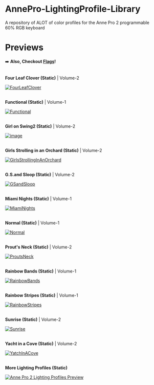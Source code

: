 # AnnePro-LightingProfile-Library
A repository of ALOT of color profiles for the Anne Pro 2 programmable 60% RGB keyboard

# Previews

:arrow_right: __Also, Checkout [Flags](https://github.com/luisegarduno/AnnePro-LightingProfile-Library/blob/main/Flags/README.md)!__
<br/><br/>

__Four Leaf Clover (Static)__ | Volume-2

<!-- Original: https://github.com/sikicode/anne-pro2-lighting/blob/master/Four%20Leaf%20Clover.json -->
[![FourLeafClover](https://user-images.githubusercontent.com/30121656/167228382-e4b7fbe5-54ff-4e70-bb17-9b4565ef42a8.png)](https://github.com/luisegarduno/AnnePro-LightingProfile-Library/blob/main/Volume-2/Four%20Leaf%20Clover.json)
<br/><br/>

__Functional (Static)__ | Volume-1

<!-- Original:  https://github.com/stickus/Anne-Pro-2-Color-Profiles/blob/master/Functional.json -->
[![Functional](https://user-images.githubusercontent.com/30121656/167227662-af797863-0643-48f7-8c74-df7b24bef07e.png)](https://github.com/luisegarduno/AnnePro-LightingProfile-Library/blob/main/Volume-1/Functional.json)
<br/><br/>

__Girl on Swing2 (Static)__ | Volume-2

<!-- Original:  https://github.com/sikicode/anne-pro2-lighting/blob/master/Girl%20on%20Swing2.json -->
[![image](https://user-images.githubusercontent.com/30121656/167228355-249fe272-baea-4792-b30e-1dd1eff76a23.png)](https://github.com/luisegarduno/AnnePro-LightingProfile-Library/blob/main/Volume-2/Girl%20on%20Swing2.json)
<br/><br/>

__Girls Strolling in an Orchard (Static)__ | Volume-2

<!-- Original:  https://github.com/sikicode/anne-pro2-lighting/blob/master/Girls%20Strolling%20in%20Orchard.json -->
[![GirlsStrollingInAnOrchard](https://user-images.githubusercontent.com/30121656/167228374-f93ece04-b23a-4bf6-94ae-47c529a5ca74.png)](https://github.com/luisegarduno/AnnePro-LightingProfile-Library/blob/main/Volume-2/Girls%20Strolling%20in%20Orchard.json)
<br/><br/>

__G.S.and Sloop (Static)__ | Volume-2

<!-- Original:  https://github.com/sikicode/anne-pro2-lighting/blob/master/G.%20S.%20and%20Sloop.json -->
[![GSandSloop](https://user-images.githubusercontent.com/30121656/167228353-39d42679-7957-49cd-a0c8-2f8e8d544a40.png)](https://github.com/luisegarduno/AnnePro-LightingProfile-Library/blob/main/Volume-2/G.%20S.%20and%20Sloop.json)
<br/><br/>

__Miami Nights (Static)__ | Volume-1

<!-- Original:  https://github.com/stickus/Anne-Pro-2-Color-Profiles/blob/master/Miami%20Nights.json -->
[![MiamiNights](https://user-images.githubusercontent.com/30121656/167227751-755339ea-0437-4ed2-bd9d-0fa8801db82d.png)](https://github.com/luisegarduno/AnnePro-LightingProfile-Library/blob/main/Volume-1/Miami%20Nights.json)
<br/><br/>

__Normal (Static)__ | Volume-1

<!-- Original:  https://github.com/stickus/Anne-Pro-2-Color-Profiles/blob/master/Normal.json -->
[![Normal](https://user-images.githubusercontent.com/30121656/167227916-834a463a-3965-451a-ae6f-cf9d5916b2bd.png)](https://github.com/luisegarduno/AnnePro-LightingProfile-Library/blob/main/Volume-1/Normal.json)
<br/><br/>

__Prout's Neck (Static)__ | Volume-2

<!-- Original:  https://github.com/sikicode/anne-pro2-lighting/blob/master/Prout's%20Neck.json -->
[![ProutsNeck](https://user-images.githubusercontent.com/30121656/167228364-9c192d8b-4da4-491a-9d73-c22c15ff60fe.png)](https://github.com/luisegarduno/AnnePro-LightingProfile-Library/blob/main/Volume-2/Prout's%20Neck.json)
<br/><br/>

__Rainbow Bands (Static)__ | Volume-1

<!-- Original:  https://github.com/stickus/Anne-Pro-2-Color-Profiles/blob/master/Rainbow%20Bands.json -->
[![RainbowBands](https://user-images.githubusercontent.com/30121656/167227985-d09848ff-094d-4b4b-90f1-a80f9ebdd054.png)](https://github.com/luisegarduno/AnnePro-LightingProfile-Library/blob/main/Volume-1/Rainbow%20Bands.json)
<br/><br/>

__Rainbow Stripes (Static)__ | Volume-1

<!-- Original:  https://github.com/stickus/Anne-Pro-2-Color-Profiles/blob/master/Rainbow%20Stripes.json -->
[![RainbowStripes](https://user-images.githubusercontent.com/30121656/167228045-ccb7c561-a087-4f90-913b-4e291c922a4a.png)](https://github.com/luisegarduno/AnnePro-LightingProfile-Library/blob/main/Volume-1/Rainbow%20Stripes.json)
<br/><br/>

__Sunrise (Static)__ | Volume-2

<!-- Original:  https://github.com/sikicode/anne-pro2-lighting/blob/master/Sunrise.json -->
[![Sunrise](https://user-images.githubusercontent.com/30121656/167228300-ef040bea-59f2-4b30-83a8-da511ad16fbe.png)](https://github.com/luisegarduno/AnnePro-LightingProfile-Library/blob/main/Volume-2/Sunrise.json)
<br/><br/>

__Yacht in a Cove (Static)__ | Volume-2

<!-- Original:  https://github.com/sikicode/anne-pro2-lighting/commit/7d47fe3e1246111f3100ae592362bca3b8cb257e -->
[![YatchInACove](https://user-images.githubusercontent.com/30121656/167228385-96983db0-881a-4e38-87f1-cedf37e00d95.png)](https://github.com/luisegarduno/AnnePro-LightingProfile-Library/blob/main/Volume-2/Yacht%20in%20a%20Cove.json)
<br/><br/>

__More Lighting Profiles (Static)__

<!-- Original:  https://www.reddit.com/r/AnnePro/comments/k6wfm2/sharing_my_anne_pro_2_lighting_profiles/ -->
[![Anne Pro 2 Lighting Profiles Preview](https://user-images.githubusercontent.com/30121656/167228973-b1eb2825-c145-4508-b735-5341ca01d972.png)](https://github.com/luisegarduno/AnnePro-LightingProfile-Library/tree/main/MoreLightingProfiles)
